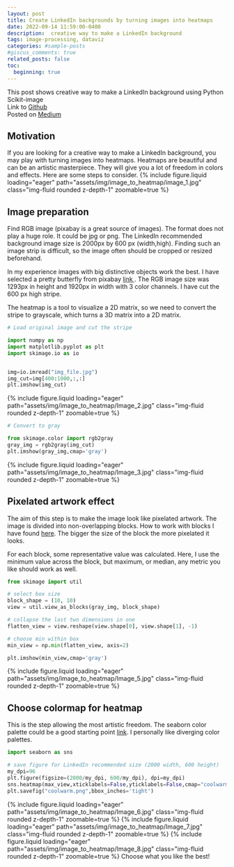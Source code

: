 ```yaml
---
layout: post
title: Create LinkedIn backgrounds by turning images into heatmaps
date: 2022-09-14 11:59:00-0400
description:  creative way to make a LinkedIn background
tags: image-processing, dataviz
categories: #sample-posts
#giscus_comments: true
related_posts: false
toc:
  beginning: true
---
```


This post shows creative way to make a LinkedIn background using Python Scikit-image  
Link to  <a href="https://github.com/tapichugina/Dataviz-turning-images-to-heatmaps">Github</a>  
Posted on <a href="https://medium.com/@ttatyana.pichugina/turning-images-into-heatmaps-a703ce545755"> Medium</a>

## Motivation
If you are looking for a creative way to make a LinkedIn background, you may play with turning images into heatmaps. Heatmaps are beautiful and can be an artistic masterpiece. They will give you a lot of freedom in colors and effects. Here are some steps to consider.
{% include figure.liquid loading="eager" path="assets/img/image_to_heatmap/image_1.jpg" class="img-fluid rounded z-depth-1" zoomable=true %}

## Image preparation
Find RGB image (pixabay is a great source of images). The format does not play a huge role. It could be jpg or png. The LinkedIn recommended background image size is 2000px by 600 px (width,high). Finding such an image strip is difficult, so the image often should be cropped or resized beforehand.

In my experience images with big distinctive objects work the best. I have selected a pretty butterfly from pixabay <a href="https://pixabay.com/ru/photos/%d0%b1%d0%b0%d0%b1%d0%be%d1%87%d0%ba%d0%b0-lycaena-dispar-7320158/"> link </a>. The RGB image size was 1293px in height and 1920px in width with 3 color channels. I have cut the 600 px high stripe.

The heatmap is a tool to visualize a 2D matrix, so we need to convert the stripe to grayscale, which turns a 3D matrix into a 2D matrix.

``` python
# Load original image and cut the stripe

import numpy as np 
import matplotlib.pyplot as plt
import skimage.io as io


img=io.imread("img_file.jpg")
img_cut=img[400:1000,:,:]
plt.imshow(img_cut)

```
{% include figure.liquid loading="eager" path="assets/img/image_to_heatmap/Image_2.jpg" class="img-fluid rounded z-depth-1" zoomable=true %}

```python
# Convert to gray

from skimage.color import rgb2gray
gray_img = rgb2gray(img_cut)
plt.imshow(gray_img,cmap='gray')

```

{% include figure.liquid loading="eager" path="assets/img/image_to_heatmap/Image_3.jpg" class="img-fluid rounded z-depth-1" zoomable=true %}

## Pixelated artwork effect
The aim of this step is to make the image look like pixelated artwork. The image is divided into non-overlapping blocks. How to work with blocks I have found  <a href="https://tirthajyoti.github.io/Scikit-image-book/Block_view_mean_max_median_sampling.html">here</a>. The bigger the size of the block the more pixelated it looks.


For each block, some representative value was calculated. Here, I use the minimum value across the block, but maximum, or median, any metric you like should work as well.
```python
from skimage import util

# select box size
block_shape = (10, 10) 
view = util.view_as_blocks(gray_img, block_shape)

# collapse the last two dimensions in one
flatten_view = view.reshape(view.shape[0], view.shape[1], -1)

# choose min within box
min_view = np.min(flatten_view, axis=2)

plt.imshow(min_view,cmap='gray')
```

{% include figure.liquid loading="eager" path="assets/img/image_to_heatmap/Image_5.jpg" class="img-fluid rounded z-depth-1" zoomable=true %}

## Choose colormap for heatmap
This is the step allowing the most artistic freedom. The seaborn color palette could be a good starting point <a href="https://seaborn.pydata.org/tutorial/color_palettes.html">link</a>. I personally like diverging color palettes.

``` python
import seaborn as sns

# save figure for LinkedIn recommended size (2000 width, 600 height)
my_dpi=96
plt.figure(figsize=(2000/my_dpi, 600/my_dpi), dpi=my_dpi) 
sns.heatmap(max_view,xticklabels=False,yticklabels=False,cmap="coolwarm",cbar=False)
plt.savefig("coolwarm.png",bbox_inches='tight')
```
{% include figure.liquid loading="eager" path="assets/img/image_to_heatmap/Image_6.jpg" class="img-fluid rounded z-depth-1" zoomable=true %}
{% include figure.liquid loading="eager" path="assets/img/image_to_heatmap/Image_7.jpg" class="img-fluid rounded z-depth-1" zoomable=true %}
{% include figure.liquid loading="eager" path="assets/img/image_to_heatmap/Image_8.jpg" class="img-fluid rounded z-depth-1" zoomable=true %}
Choose what you like the best!